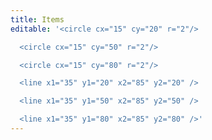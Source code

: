 ```yaml
---
title: Items
editable: '<circle cx="15" cy="20" r="2"/>

  <circle cx="15" cy="50" r="2"/>

  <circle cx="15" cy="80" r="2"/>

  <line x1="35" y1="20" x2="85" y2="20" />

  <line x1="35" y1="50" x2="85" y2="50" />

  <line x1="35" y1="80" x2="85" y2="80" />'
---
```

